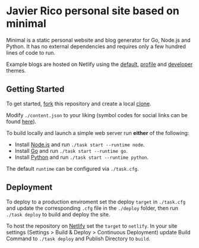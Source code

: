 # Javier Rico personal site based on minimal

Minimal is a static personal website and blog generator for Go, Node.js and Python. It has no external dependencies and requires only a few hundred lines of code to run.

Example blogs are hosted on Netlify using the [default](https://lutzroeder.github.io/minimal/default), [profile](https://lutzroeder.github.io/minimal/profile) and [developer](https://lutzroeder.github.io/minimal/developer) themes.

## Getting Started

To get started, [fork](https://help.github.com/articles/fork-a-repo) this repository and create a local [clone](https://help.github.com/articles/cloning-a-repository).

Modify `./content.json` to your liking (symbol codes for social links can be found [here](http://drinchev.github.io/monosocialiconsfont)). 

To build locally and launch a simple web server run **either** of the following: 

* Install [Node.js](https://nodejs.org/en/download) and run `./task start --runtime node`.
* Install [Go](https://golang.org/doc/install) and run `./task start --runtime go`.
* Install [Python](https://www.python.org/downloads/) and run `./task start --runtime python`.

The default `runtime` can be configured via `./task.cfg`.

## Deployment

To deploy to a production enviroment set the deploy `target` in `./task.cfg` and update the corresponding `.cfg` file in the `./deploy` folder, then run `./task deploy` to build and deploy the site.

To host the repository on [Netlify](http://www.netlify.com) set the `target` to `netlify`. In your site settings (Settings > Build & Deploy > Continuous Deployment) update Build Command to `./task deploy` and Publish Directory to `build`.
